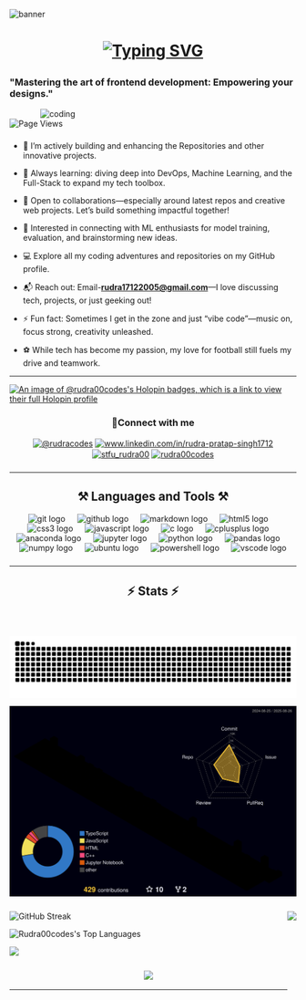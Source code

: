 ![banner](https://github.com/user-attachments/assets/60a20d27-52af-4abb-88ba-d9b9e0477629)

<h1 align="center">

<a href="https://git.io/typing-svg"><img src="https://readme-typing-svg.herokuapp.com?font=Sometype+Mono&weight=900&size=40&pause=1000&color=F7BF30&center=true&vCenter=true&random=false&width=435&lines=Hi+there!🤝+;I'm++RUDRA!😃" alt="Typing SVG" /></a>
</h1>

<h3 align="centre">"Mastering the art of frontend development: Empowering your designs."</h3>
<img align="right" alt="coding" width="450" src=https://media.tenor.com/UttC4AITYR4AAAAd/full-stack-developer.gif">

![Page Views](https://komarev.com/ghpvc/?username=Rudra00codes&color=yellow)

###

- 🚀 I’m actively building and enhancing the Repositories and other innovative projects.

- 🌱 Always learning: diving deep into DevOps, Machine Learning, and the Full-Stack to expand my tech toolbox.

- 🤝 Open to collaborations—especially around latest repos and creative web projects. Let’s build something impactful together!

- 🧠 Interested in connecting with ML enthusiasts for model training, evaluation, and brainstorming new ideas.

- 💻 Explore all my coding adventures and repositories on my GitHub profile.

- 📬 Reach out: Email-**rudra17122005@gmail.com**—I love discussing tech, projects, or just geeking out!

- ⚡ Fun fact: Sometimes I get in the zone and just “vibe code”—music on, focus strong, creativity unleashed.

- ⚽ While tech has become my passion, my love for football still fuels my drive and teamwork.

<hr>


 [![An image of @rudra00codes's Holopin badges, which is a link to view their full Holopin profile](https://holopin.me/rudra00codes)](https://holopin.io/@rudra00codes)

 
<h3 align="center"> 🔗Connect with me </h3>
<p align="center">
<a href="https://www.hackerrank.com/@rudracodes" target="blank"><img align="center" src="https://raw.githubusercontent.com/rahuldkjain/github-profile-readme-generator/master/src/images/icons/Social/hackerrank.svg" alt="@rudracodes" height="40" width="50" /></a>
<a href="https://linkedin.com/in/www.linkedin.com/in/rudra-pratap-singh1712" target="blank"><img align="center" src="https://raw.githubusercontent.com/rahuldkjain/github-profile-readme-generator/master/src/images/icons/Social/linked-in-alt.svg" alt="www.linkedin.com/in/rudra-pratap-singh1712" height="30" width="40" /></a>
<a href="https://instagram.com/passionate_pencil_00" target="blank"><img align="center" src="https://raw.githubusercontent.com/rahuldkjain/github-profile-readme-generator/master/src/images/icons/Social/instagram.svg" alt="stfu_rudra00" height="30" width="40" /></a>
<a href="https://auth.geeksforgeeks.org/user/rudra00codes" target="blank"><img align="center" src="https://raw.githubusercontent.com/rahuldkjain/github-profile-readme-generator/master/src/images/icons/Social/geeks-for-geeks.svg" alt="rudra00codes" height="30" width="40" /></a>
</p>


###
<hr>


<h2 align="center"> ⚒️ Languages and Tools ⚒️</h2>

<div align="center">
  <img src="https://skillicons.dev/icons?i=git" height="35" alt="git logo"  />
  <img width="13" />
  <img src="https://skillicons.dev/icons?i=github" height="35" alt="github logo"  />
  <img width="13" />
  <img src="https://skillicons.dev/icons?i=md" height="35" alt="markdown logo"  />
  <img width="13" />
  <img src="https://skillicons.dev/icons?i=html" height="35" alt="html5 logo"  />
  <img width="13" />
  <img src="https://skillicons.dev/icons?i=css" height="35" alt="css3 logo"  />
  <img width="13" />
  <img src="https://skillicons.dev/icons?i=js" height="35" alt="javascript logo"  />
  <img width="13" />
  <img src="https://skillicons.dev/icons?i=c" height="35" alt="c logo"  />
  <img width="13" />
  <img src="https://skillicons.dev/icons?i=cpp" height="35" alt="cplusplus logo"  />
  <img width="13" />
  <img src="https://cdn.jsdelivr.net/gh/devicons/devicon/icons/anaconda/anaconda-original.svg" height="35" alt="anaconda logo"  />
  <img width="13" />
  <img src="https://cdn.jsdelivr.net/gh/devicons/devicon/icons/jupyter/jupyter-original.svg" height="35" alt="jupyter logo"  />
  <img width="13" />
  <img src="https://skillicons.dev/icons?i=py" height="35" alt="python logo"  />
  <img width="13" />
  <img src="https://cdn.jsdelivr.net/gh/devicons/devicon/icons/pandas/pandas-original.svg" height="35" alt="pandas logo"  />
  <img width="13" />
  <img src="https://cdn.jsdelivr.net/gh/devicons/devicon/icons/numpy/numpy-original.svg" height="35" alt="numpy logo"  />
  <img width="13" />
  <img src="https://cdn.simpleicons.org/ubuntu/E95420" height="35" alt="ubuntu logo"  />
  <img width="13" />
  <img src="https://skillicons.dev/icons?i=powershell" height="35" alt="powershell logo"  />
  <img width="13" />
  <img src="https://skillicons.dev/icons?i=vscode" height="35" alt="vscode logo"  />
</div>

###


<hr/>

<h2 align="center">⚡ Stats ⚡</h2>
<br>

###

<img align=center src="https://raw.githubusercontent.com/Rudra00codes/Rudra00codes/output/snake.svg" alt="Snake animation" />

![3D Contribution View](./profile-3d-contrib/profile-night-rainbow.svg)

###

<img align=right height="550" src="https://img.notionusercontent.com/ext/https%3A%2F%2Fi.pinimg.com%2Foriginals%2F06%2F99%2Ffc%2F0699fc31e59fbf17b69565b4c132cb9f.gif/size/?exp=1731789088&sig=XH9YikhLJfHAnv95sMPoHMeEfwRIajC4nBj1td0suio"/>

![GitHub Streak](https://v0-git-hub-streak-score-card-phi.vercel.app/api/card-with-avatar?username=Rudra00codes&theme=%7B%22backgroundColor%22%3A%22%23000%22%2C%22textColor%22%3A%22%23ffffff%22%2C%22accentColor%22%3A%22%23fdd400%22%2C%22borderColor%22%3A%22%2330363d%22%2C%22waterColor%22%3A%22%2300d4aa%22%2C%22streakColor%22%3A%22%23ff6b6b%22%7D)

![Rudra00codes's Top Languages](https://github-readme-stats.vercel.app/api/top-langs/?username=Rudra00codes&theme=vision-friendly-dark&show_icons=true&hide_border=true&layout=compact)
<div align=left>

![](http://github-profile-summary-cards.vercel.app/api/cards/stats?username=Rudra00codes&theme=vision_friendly_dark)

</div>

###
<div align=center height="650">
 
![](http://github-profile-summary-cards.vercel.app/api/cards/profile-details?username=Rudra00codes&theme=vision_friendly_dark)
</div>
<hr/>

